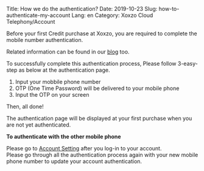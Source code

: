 Title: How we do the authentication?
Date: 2019-10-23
Slug: how-to-authenticate-my-account
Lang: en
Category: Xoxzo Cloud Telephony/Account

Before your first Credit purchase at Xoxzo, you are required to complete 
the mobile number authentication.

Related information can be found in our [blog](https://blog.xoxzo.com/en/2019/10/23/x4-authentication/) too.


To successfully complete this authentication process, 
Please follow 3-easy-step as below at the authentication page.

1. Input your mobbile phone number </br>
2. OTP (One Time Password) will be delivered to your mobile phone </br>
3. Input the OTP on your screen </br>

Then, all done!

The authentication page will be displayed at your first purchase
when you are not yet authenticated.

**To authenticate with the other mobile phone**

Please go to [Account Setting](https://www.xoxzo.com/en/you/update-account-info/)
after you log-in to your account. </br>
Please go through all the authentication process again with your new mobile phone number to
update your account authentication.
